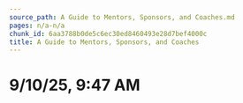 ```yaml
---
source_path: A Guide to Mentors, Sponsors, and Coaches.md
pages: n/a-n/a
chunk_id: 6aa3788b0de5c6ec30ed8460493e28d7bef4000c
title: A Guide to Mentors, Sponsors, and Coaches
---
```

# 9/10/25, 9:47 AM
